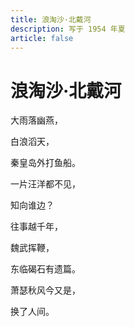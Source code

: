 ```yaml
---
title: 浪淘沙·北戴河
description: 写于 1954 年夏
article: false
---
```


# 浪淘沙·北戴河

大雨落幽燕，

白浪滔天，

秦皇岛外打鱼船。

一片汪洋都不见，

知向谁边？

往事越千年，

魏武挥鞭，

东临碣石有遗篇。

萧瑟秋风今又是，

换了人间。
